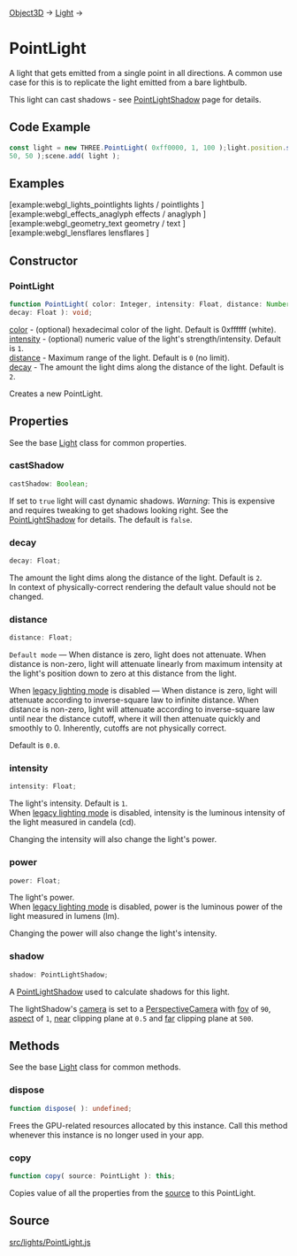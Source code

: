 [Object3D](en\core\Object3D.html) → [Light](en\lights\Light.html) →

# PointLight

A light that gets emitted from a single point in all directions. A common use
case for this is to replicate the light emitted from a bare lightbulb.  
  
This light can cast shadows - see
[PointLightShadow](en\lights\shadows\PointLightShadow.html) page for details.

## Code Example

  
```ts  
const light = new THREE.PointLight( 0xff0000, 1, 100 );light.position.set( 50,
50, 50 );scene.add( light );  
```  

## Examples

[example:webgl_lights_pointlights lights / pointlights ]  
[example:webgl_effects_anaglyph effects / anaglyph ]  
[example:webgl_geometry_text geometry / text ]  
[example:webgl_lensflares lensflares ]

## Constructor

### PointLight

  
  
```ts  
function PointLight( color: Integer, intensity: Float, distance: Number,
decay: Float ): void;  
```  

[color](#) - (optional) hexadecimal color of the light. Default is 0xffffff
(white).  
[intensity](#) - (optional) numeric value of the light's strength/intensity.
Default is `1`.  
[distance](#) - Maximum range of the light. Default is `0` (no limit).  
[decay](#) - The amount the light dims along the distance of the light.
Default is `2`.  
  
Creates a new PointLight.

## Properties

See the base [Light](en\lights\Light.html) class for common properties.

### castShadow

  
  
```ts  
castShadow: Boolean;  
```  

If set to `true` light will cast dynamic shadows. *Warning*: This is expensive
and requires tweaking to get shadows looking right. See the
[PointLightShadow](en\lights\shadows\PointLightShadow.html) for details. The
default is `false`.

### decay

  
  
```ts  
decay: Float;  
```  

The amount the light dims along the distance of the light. Default is `2`.  
In context of physically-correct rendering the default value should not be
changed.

### distance

  
  
```ts  
distance: Float;  
```  

`Default mode` — When distance is zero, light does not attenuate. When
distance is non-zero, light will attenuate linearly from maximum intensity at
the light's position down to zero at this distance from the light.

When [legacy lighting mode](#) is disabled — When distance is zero, light will
attenuate according to inverse-square law to infinite distance. When distance
is non-zero, light will attenuate according to inverse-square law until near
the distance cutoff, where it will then attenuate quickly and smoothly to 0.
Inherently, cutoffs are not physically correct.

Default is `0.0`.

### intensity

  
  
```ts  
intensity: Float;  
```  

The light's intensity. Default is `1`.  
When [legacy lighting mode](#) is disabled, intensity is the luminous
intensity of the light measured in candela (cd).  
  
Changing the intensity will also change the light's power.

### power

  
  
```ts  
power: Float;  
```  

The light's power.  
When [legacy lighting mode](#) is disabled, power is the luminous power of the
light measured in lumens (lm).  
  
Changing the power will also change the light's intensity.

### shadow

  
  
```ts  
shadow: PointLightShadow;  
```  

A [PointLightShadow](en\lights\shadows\PointLightShadow.html) used to
calculate shadows for this light.  
  
The lightShadow's [camera](#) is set to a
[PerspectiveCamera](en\cameras\PerspectiveCamera.html) with [fov](#) of `90`,
[aspect](#) of `1`, [near](#) clipping plane at `0.5` and [far](#) clipping
plane at `500`.

## Methods

See the base [Light](en\lights\Light.html) class for common methods.

### dispose

  
  
```ts  
function dispose( ): undefined;  
```  

Frees the GPU-related resources allocated by this instance. Call this method
whenever this instance is no longer used in your app.

### copy

  
  
```ts  
function copy( source: PointLight ): this;  
```  

Copies value of all the properties from the
[source](en\lights\PointLight.html) to this PointLight.

## Source

<a
href="https://github.com/mrdoob/three.js/blob/master/src/lights/PointLight.js">src/lights/PointLight.js</a>

